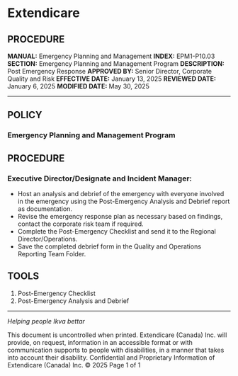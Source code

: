 # Extendicare

## PROCEDURE

**MANUAL:** Emergency Planning and Management
**INDEX:** EPM1-P10.03
**SECTION:** Emergency Planning and Management Program
**DESCRIPTION:** Post Emergency Response
**APPROVED BY:** Senior Director, Corporate Quality and Risk
**EFFECTIVE DATE:** January 13, 2025
**REVIEWED DATE:** January 6, 2025
**MODIFIED DATE:** May 30, 2025

----

## POLICY

### Emergency Planning and Management Program

## PROCEDURE

### Executive Director/Designate and Incident Manager:

- Host an analysis and debrief of the emergency with everyone involved in the emergency using the Post-Emergency Analysis and Debrief report as documentation.
- Revise the emergency response plan as necessary based on findings, contact the corporate risk team if required.
- Complete the Post-Emergency Checklist and send it to the Regional Director/Operations.
- Save the completed debrief form in the Quality and Operations Reporting Team Folder.

## TOOLS

1. Post-Emergency Checklist
2. Post-Emergency Analysis and Debrief

----

*Helping people*
*Ikva bettar*

This document is uncontrolled when printed.
Extendicare (Canada) Inc. will provide, on request, information in an accessible format or with communication supports to people with disabilities, in a manner that takes into account their disability. Confidential and Proprietary Information of Extendicare (Canada) Inc. © 2025
Page 1 of 1